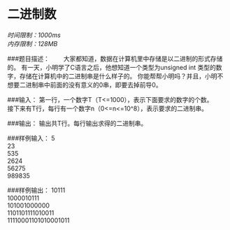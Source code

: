 # 二进制数

*时间限制：1000ms*  
*内存限制：128MB*


###题目描述：
　　大家都知道，数据在计算机里中存储是以二进制的形式存储的。
有一天，小明学了C语言之后，他想知道一个类型为unsigned int 类型的数字，存储在计算机中的二进制串是什么样子的。
你能帮帮小明吗？并且，小明不想要二进制串中前面的没有意义的0串，即要去掉前导0。


###输入：
第一行，一个数字T（T<=1000），表示下面要求的数字的个数。  
接下来有T行，每行有一个数字n（0<=n<=10^8），表示要求的二进制串。


###输出：
输出共T行。每行输出求得的二进制串。


###样例输入：
5  
23  
535  
2624  
56275  
989835  


###样例输出：
10111  
1000010111  
101001000000  
1101101111010011  
11110001101010001011  